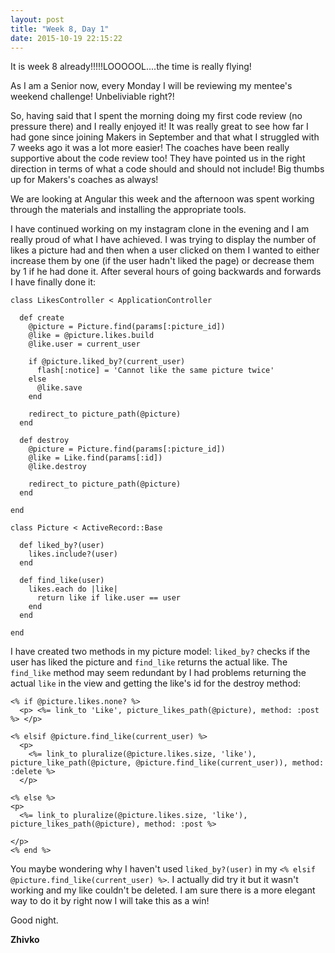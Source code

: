 ```yaml
---
layout: post
title: "Week 8, Day 1"
date: 2015-10-19 22:15:22
---
```

It is week 8 already!!!!!LOOOOOL....the time is really flying!

As I am a Senior now, every Monday I will be reviewing my mentee's weekend challenge! Unbeliviable right?!

So, having said that I spent the morning doing my first code review (no pressure there) and I really enjoyed it! It was really great to see how far I had gone since joining Makers in September and that what I struggled with 7 weeks ago it was a lot more easier! The coaches have been really supportive about the code review too! They have pointed us in the right direction in terms of what a code should and should not include! Big thumbs up for Makers's coaches as always!

We are looking at Angular this week and the afternoon was spent working through the materials and installing the appropriate tools.

I have continued working on my instagram clone in the evening and I am really proud of what I have achieved. I was trying to display the number of likes a picture had and then when a user clicked on them I wanted to either increase them by one (if the user hadn't liked the page) or decrease them by 1 if he had done it. After several hours of going backwards and forwards I have finally done it:

    class LikesController < ApplicationController

      def create
        @picture = Picture.find(params[:picture_id])
        @like = @picture.likes.build
        @like.user = current_user

        if @picture.liked_by?(current_user)
          flash[:notice] = 'Cannot like the same picture twice'
        else
          @like.save
        end

        redirect_to picture_path(@picture)
      end

      def destroy
        @picture = Picture.find(params[:picture_id])
        @like = Like.find(params[:id])
        @like.destroy

        redirect_to picture_path(@picture)
      end

    end

    class Picture < ActiveRecord::Base

      def liked_by?(user)
        likes.include?(user)
      end

      def find_like(user)
        likes.each do |like|
          return like if like.user == user
        end
      end

    end

I have created two methods in my picture model: `liked_by?` checks if the user has liked the picture and `find_like` returns the actual like. The `find_like` method may seem redundant by I had problems returning the actual `like` in the view and getting the like's id for the destroy method:

    <% if @picture.likes.none? %>
      <p> <%= link_to 'Like', picture_likes_path(@picture), method: :post %> </p>

    <% elsif @picture.find_like(current_user) %>
      <p>
        <%= link_to pluralize(@picture.likes.size, 'like'), picture_like_path(@picture, @picture.find_like(current_user)), method: :delete %>
      </p>

    <% else %>
    <p>
      <%= link_to pluralize(@picture.likes.size, 'like'), picture_likes_path(@picture), method: :post %>

    </p>
    <% end %>

You maybe wondering why I haven't used `liked_by?(user)` in my `<% elsif @picture.find_like(current_user) %>`. I actually did try it but it wasn't working and my like couldn't be deleted. I am sure there is a more elegant way to do it by right now I will take this as a win!

Good night.

__Zhivko__
